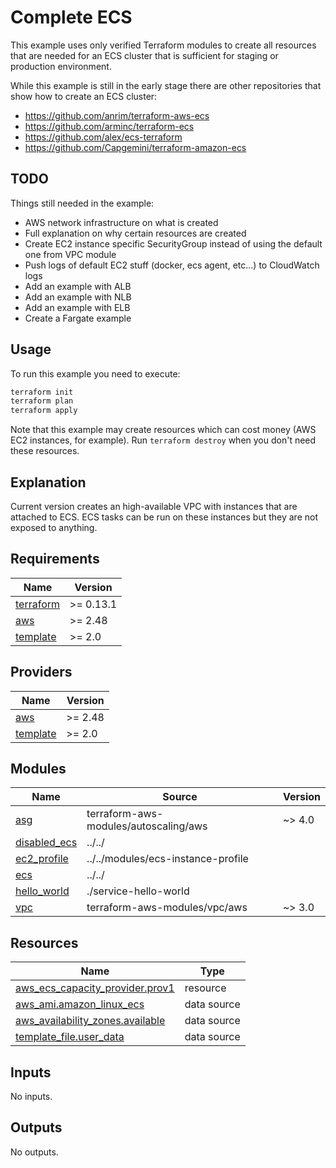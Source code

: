 # Complete ECS

This example uses only verified Terraform modules to create all resources that are needed for an ECS cluster that is sufficient for staging or production environment.

While this example is still in the early stage there are other repositories that show how to create an ECS cluster:

* <https://github.com/anrim/terraform-aws-ecs>
* <https://github.com/arminc/terraform-ecs>
* <https://github.com/alex/ecs-terraform>
* <https://github.com/Capgemini/terraform-amazon-ecs>

## TODO

Things still needed in the example:

* AWS network infrastructure on what is created
* Full explanation on why certain resources are created
* Create EC2 instance specific SecurityGroup instead of using the default one from VPC module
* Push logs of default EC2 stuff (docker, ecs agent, etc...) to CloudWatch logs
* Add an example with ALB
* Add an example with NLB
* Add an example with ELB
* Create a Fargate example

## Usage

To run this example you need to execute:

```bash
terraform init
terraform plan
terraform apply
```

Note that this example may create resources which can cost money (AWS EC2 instances, for example). Run `terraform destroy` when you don't need these resources.

## Explanation

Current version creates an high-available VPC with instances that are attached to ECS. ECS tasks can be run on these instances but they are not exposed to anything.

<!-- BEGINNING OF PRE-COMMIT-TERRAFORM DOCS HOOK -->
## Requirements

| Name | Version |
|------|---------|
| <a name="requirement_terraform"></a> [terraform](#requirement\_terraform) | >= 0.13.1 |
| <a name="requirement_aws"></a> [aws](#requirement\_aws) | >= 2.48 |
| <a name="requirement_template"></a> [template](#requirement\_template) | >= 2.0 |

## Providers

| Name | Version |
|------|---------|
| <a name="provider_aws"></a> [aws](#provider\_aws) | >= 2.48 |
| <a name="provider_template"></a> [template](#provider\_template) | >= 2.0 |

## Modules

| Name | Source | Version |
|------|--------|---------|
| <a name="module_asg"></a> [asg](#module\_asg) | terraform-aws-modules/autoscaling/aws | ~> 4.0 |
| <a name="module_disabled_ecs"></a> [disabled\_ecs](#module\_disabled\_ecs) | ../../ |  |
| <a name="module_ec2_profile"></a> [ec2\_profile](#module\_ec2\_profile) | ../../modules/ecs-instance-profile |  |
| <a name="module_ecs"></a> [ecs](#module\_ecs) | ../../ |  |
| <a name="module_hello_world"></a> [hello\_world](#module\_hello\_world) | ./service-hello-world |  |
| <a name="module_vpc"></a> [vpc](#module\_vpc) | terraform-aws-modules/vpc/aws | ~> 3.0 |

## Resources

| Name | Type |
|------|------|
| [aws_ecs_capacity_provider.prov1](https://registry.terraform.io/providers/hashicorp/aws/latest/docs/resources/ecs_capacity_provider) | resource |
| [aws_ami.amazon_linux_ecs](https://registry.terraform.io/providers/hashicorp/aws/latest/docs/data-sources/ami) | data source |
| [aws_availability_zones.available](https://registry.terraform.io/providers/hashicorp/aws/latest/docs/data-sources/availability_zones) | data source |
| [template_file.user_data](https://registry.terraform.io/providers/hashicorp/template/latest/docs/data-sources/file) | data source |

## Inputs

No inputs.

## Outputs

No outputs.
<!-- END OF PRE-COMMIT-TERRAFORM DOCS HOOK -->
